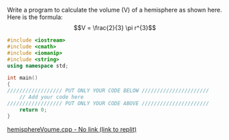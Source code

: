 Write a program to calculate the volume (V) of a hemisphere as shown here.
Here is the formula:
$$V = \frac{2}{3} \pi r^{3}$$
```cpp
#include <iostream>
#include <cmath>
#include <iomanip>
#include <string>
using namespace std;

int main()
{
////////////////// PUT ONLY YOUR CODE BELOW //////////////////////
    // Add your code here
////////////////// PUT ONLY YOUR CODE ABOVE //////////////////////
    return 0;
}    
```

[hemisphereVoume.cpp - No link (link to replit) ](https://replit.com)